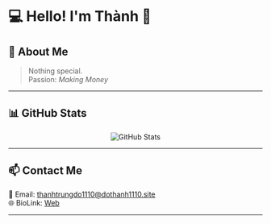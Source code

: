 # 💻 Hello! I'm Thành 👋

## 🚀 About Me
> Nothing special. <br>
> Passion: *Making Money*

---

## 📊 GitHub Stats
<p align="center">
  <img src="https://github-readme-stats.vercel.app/api?username=dothanh1110&show_icons=true&theme=radical" alt="GitHub Stats" />
  <!-- 
  <img src="https://github-readme-streak-stats.herokuapp.com/?user=dothanh1110&theme=radical" alt="GitHub Streak" />
  -->
</p>

---

## 📫 Contact Me
📧 Email: thanhtrungdo1110@dothanh1110.site <br>
🌐 BioLink: [Web](https://bio.ctdotech.tech/dothanh1110)

---


